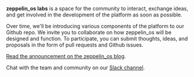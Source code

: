 **zeppelin_os labs** is a space for the community to interact, exchange ideas, and get involved in the development of the platform as soon as possible.


Over time, we'll be introducing various components of the platform to our Github repo. We invite you to collaborate on how zeppelin_os will be designed and function. To participate, you can submit thoughts, ideas, and proposals in the form of pull requests and Github issues.

[Read the announcement on the zeppelin_os blog](https://blog.zeppelinos.org/announcing-zeppelin_os-labs/).

Chat with the team and community on our [Slack channel](https://slack.openzeppelin.org/).
